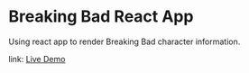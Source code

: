 # Breaking Bad React App
Using react app to render Breaking Bad character information.

link: [Live Demo](https://git)